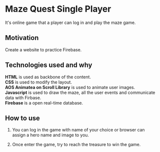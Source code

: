 # Maze Quest Single Player
It's online game that a player can log in and play the maze game.

## Motivation
Create a website to practice Firebase.

## Technologies used and why
**HTML** is used as backbone of the content.  
**CSS** is used to modify the layout.  
**AOS Animatea on Scroll Library** is used to animate user images.  
**Javascript** is used to draw the maze, all the user events and communicate data with Firbase.  
**Firebase** is a open real-time database.  

## How to use
1. You can log in the game with name of your choice or browser can assign a hero name and image to you.

2. Once enter the game, try to reach the treasure to win the game.